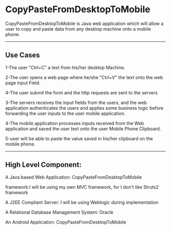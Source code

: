 # CopyPasteFromDesktopToMobile

CopyPasteFromDesktopToMobile is Java web application which will allow a user to copy and paste data from any desktop machine onto a mobile phone. 

----------------
Use Cases
---------------
1-The user  "Ctrl+C" a text from his/her desktop Machine.

2-The user opens a web page where he/she  "Ctrl+V" the text onto the web page input Field.

4-The user submit the form and the http requests are sent to the servers

3-The servers receives the input fields from the users, and the web application authenticates the users and applies some business logic before forwarding the user inputs to the user mobile application.

4-The mobile application processes inputs received from the Web application and saved the user text onto the user Mobile Phone Clipboard.

5-user will be able to paste the value saved in his/her clipboard on the mobile phone.



----------------------
High Level Component:
----------------------
A Java based Web Application: CopyPasteFromDesktopToMobile

framework:I  will be using my own MVC framework, for I don't like Struts2 framework

A J2EE Compliant Server: I will be using Weblogic during implementation

A Relational Database Management System: Oracle

An Android Application: CopyPasteFromDesktopToMobile

